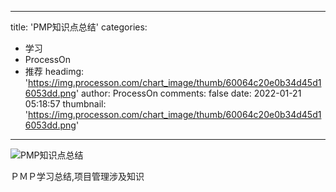 
---
title: 'PMP知识点总结'
categories: 
 - 学习
 - ProcessOn
 - 推荐
headimg: 'https://img.processon.com/chart_image/thumb/60064c20e0b34d45d16053dd.png'
author: ProcessOn
comments: false
date: 2022-01-21 05:18:57
thumbnail: 'https://img.processon.com/chart_image/thumb/60064c20e0b34d45d16053dd.png'
---

<div>   
<img class="thumb" alt="PMP知识点总结" src="https://img.processon.com/chart_image/thumb/60064c20e0b34d45d16053dd.png" referrerpolicy="no-referrer">
<p>ＰＭＰ学习总结,项目管理涉及知识</p>  
</div>
            